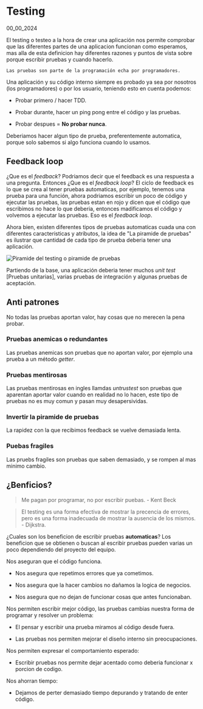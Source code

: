 # Testing
00_00_2024

El testing o testeo a la hora de crear una aplicación nos permite comprobar que las diferentes partes de una aplicacion funcionan como esperamos, mas alla de esta definicion hay diferentes razones y puntos de vista sobre porque escribir pruebas y cuando hacerlo.

	Las pruebas son parte de la programación echa por programadores.

Una aplicación y su código interno siempre es probado ya sea por nosotros (los programadores) o por los usuario, teniendo esto en cuenta podemos: 

* Probar primero / hacer TDD.

* Probar durante, hacer un ping pong entre el código y las pruebas.

* Probar despues = **No probar nunca**.

Deberiamos hacer algun tipo de prueba, preferentemente automatica, porque solo sabemos si algo funciona cuando lo usamos.

## Feedback loop

¿Que es el *feedback*? Podriamos decir que el feedback es una respuesta a una pregunta. Entonces ¿Que es el *feedback loop*? El ciclo de feedback es lo que se crea al tener pruebas automaticas, por ejemplo, tenemos una prueba para una función, ahora podriamos escribir un poco de código y ejecutar las pruebas, las pruebas estan en rojo y dicen que el código que escribimos no hace lo que deberia, entonces madificamos el código y volvemos a ejecutar las pruebas. Eso es el *feedback loop*.

Ahora bien, existen diferentes tipos de pruebas automaticas cuada una con diferentes caracteristicas y atributos, la idea de "La piramide de pruebas" es ilustrar que cantidad de cada tipo de prueba deberia tener una aplicación.

![Piramide del testing o piramide de pruebas]()

Partiendo de la base, una aplicación deberia tener muchos *unit test* [Pruebas unitarias], varias pruebas de integración y algunas pruebas de aceptación.

## Anti patrones

No todas las pruebas aportan valor, hay cosas que no merecen la pena probar.

### Pruebas anemicas o redundantes

Las pruebas anemicas son pruebas que no aportan valor, por ejemplo una prueba a un método *getter*.

### Pruebas mentirosas

Las pruebas mentirosas en ingles llamdas *untrustest* son pruebas que aparentan aportar valor cuando en realidad no lo hacen, este tipo de pruebas no es muy comun y pasan muy desapersividas. 

### Invertir la piramide de pruebas

La rapidez con la que recibimos feedback se vuelve demasiada lenta.

### Puebas fragiles

Las pruebs fragiles son pruebas que saben demasiado, y se rompen al mas minimo cambio. 

## ¿Benficios?

> Me pagan por programar, no por escribir puebas. - Kent Beck

> El testing es una forma efectiva de mostrar la precencia de errores, pero es una forma inadecuada de mostrar la ausencia de los mismos. - Dijkstra.

¿Cuales son los beneficion de escribir pruebas **automaticas**? Los beneficion que se obtienen o buscan al escribir pruebas pueden varias un poco dependiendo del proyecto del equipo.

Nos aseguran que el código funciona.

* Nos asegura que repetimos errores que ya cometimos.

* Nos asegura que la hacer cambios no dañamos la logica de negocios.

* Nos asegura que no dejan de funcionar cosas que antes funcionaban.

Nos permiten escribir mejor código, las pruebas cambias nuestra forma de programar y resolver un problema:

* El pensar y escribir una prueba miramos al código desde fuera.

* Las pruebas nos permiten mejorar el diseño interno sin preocupaciones.

Nos permiten expresar el comportamiento esperado:

* Escribir pruebas nos permite dejar acentado como deberia funcionar x porcion de codigo.

Nos ahorran tiempo:

* Dejamos de perter demasiado tiempo depurando y tratando de enter código.


